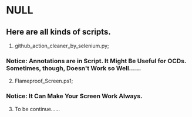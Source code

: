# NULL

## Here are all kinds of scripts. 

1. github_action_cleaner_by_selenium.py;

### Notice: Annotations are in Script. It Might Be Useful for OCDs. Sometimes, though, Doesn't Work so Well......   

2. Flameproof_Screen.ps1;

### Notice: It Can Make Your Screen Work Always. 

3. To be continue......
